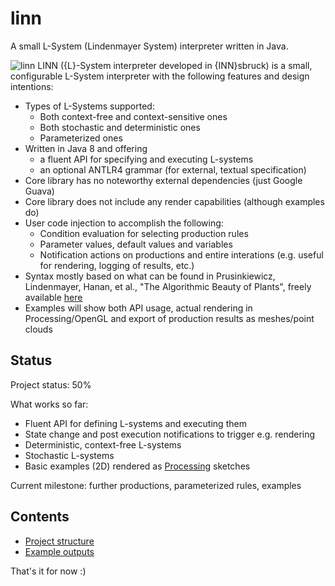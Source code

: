 # linn
A small L-System (Lindenmayer System) interpreter written in Java.

![linn](https://github.com/thotro/linn/blob/master/linn.png)
LINN ({L}-System interpreter developed in {INN}sbruck) is a small, configurable L-System interpreter with the following features and design intentions:
 * Types of L-Systems supported:
   * Both context-free and context-sensitive ones
   * Both stochastic and deterministic ones
   * Parameterized ones
 * Written in Java 8 and offering
   * a fluent API for specifying and executing L-systems
   * an optional ANTLR4 grammar (for external, textual specification)
 * Core library has no noteworthy external dependencies (just Google Guava)
 * Core library does not include any render capabilities (although examples do)
 * User code injection to accomplish the following:
   * Condition evaluation for selecting production rules
   * Parameter values, default values and variables
   * Notification actions on productions and entire interations (e.g. useful for rendering, logging of results, etc.)
 * Syntax mostly based on what can be found in Prusinkiewicz, Lindenmayer, Hanan, et al., "The Algorithmic Beauty of Plants", freely available [here](http://algorithmicbotany.org/papers/#abop)
 * Examples will show both API usage, actual rendering in Processing/OpenGL and export of production results as meshes/point clouds

Status
------

Project status: 50%

What works so far: 
 * Fluent API for defining L-systems and executing them
 * State change and post execution notifications to trigger e.g. rendering
 * Deterministic, context-free L-systems
 * Stochastic L-systems
 * Basic examples (2D) rendered as [Processing](https://processing.org/) sketches

Current milestone: further productions, parameterized rules, examples

Contents
--------

 * [Project structure](../../wiki/Linn-Documentation#project-structure)
 * [Example outputs](../../wiki/Linn-Documentation#example-outputs)

That's it for now :)




